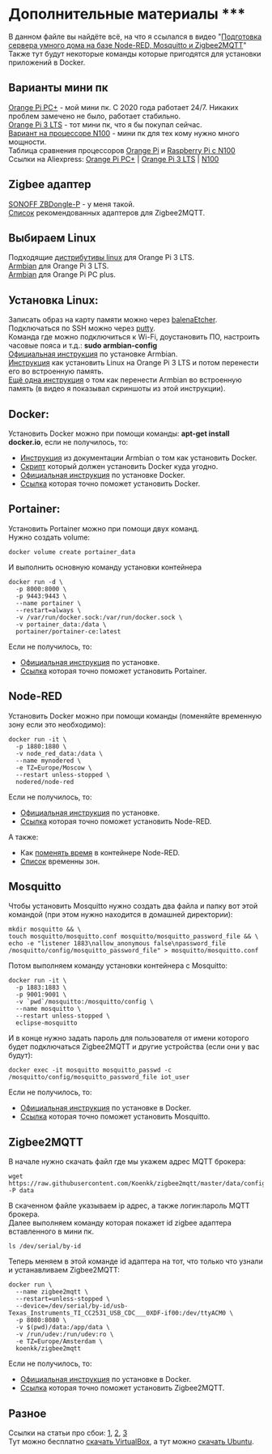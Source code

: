 # Дополнительные материалы ***

В данном файле вы найдёте всё, на что я ссылался в видео "[Подготовка сервера умного дома на базе Node-RED, Mosquitto и Zigbee2MQTT](https://www.youtube.com/playlist?list=WL)"
Также тут будут некоторые команды которые пригодятся для установки приложений в Docker.

## Варианты мини пк

[Orange Pi PC+](http://www.orangepi.org/html/hardWare/computerAndMicrocontrollers/details/Orange-Pi-PC-Plus.html) - мой мини пк. С 2020 года работает 24/7. Никаких проблем замечено не было, работает стабильно.  
[Orange Pi 3 LTS](http://www.orangepi.org/html/hardWare/computerAndMicrocontrollers/details/orange-pi-3-LTS.html) - тот мини пк, что я бы покупал сейчас.  
[Вариант на процессоре N100](https://fas.st/DOr-H) - мини пк для тех кому нужно много мощности.  
Таблица сравнения процессоров [Orange Pi](https://www.cpubenchmark.net/compare/4197vs4128vs5273vs4906/ARM-Cortex-A7-4-Core-1200-MHz-vs-ARM-Cortex-A53-4-Core-1800-MHz-vs-Rockchip-RK3399-Board-(Android)-vs-Rockchip-RK3588) и [Raspberry Pi с N100](https://www.cpubenchmark.net/compare/4143vs4078vs5743vs5157/ARM-Cortex-A53-4-Core-1400-MHz-vs-ARM-Cortex-A72-4-Core-1800-MHz-vs-ARM-Cortex-A76-4-Core-2400-MHz-vs-Intel-N100)  
Ссылки на Aliexpress: [Orange Pi PC+](https://fas.st/z_2-k) | [Orange Pi 3 LTS](https://fas.st/aZPTx) | [N100](https://fas.st/DOr-H)

## Zigbee адаптер

[SONOFF ZBDongle-P](https://fas.st/bS0gQg) - у меня такой.  
[Список](https://www.zigbee2mqtt.io/guide/adapters/) рекомендованных адаптеров для Zigbee2MQTT.

## Выбираем Linux

Подходящие [дистрибутивы linux](http://www.orangepi.org/html/hardWare/computerAndMicrocontrollers/service-and-support/Orange-pi-3-LTS.html) для Orange Pi 3 LTS.  
[Armbian](https://www.armbian.com/orangepi3-lts/) для Orange Pi 3 LTS.  
[Armbian](https://www.armbian.com/orange-pi-pc-plus/) для Orange Pi PC plus.

## Установка Linux:

Записать образ на карту памяти можно через [balenaEtcher](https://etcher.balena.io/).  
Подключаться по SSH можно через [putty](https://www.chiark.greenend.org.uk/~sgtatham/putty/latest.html).  
Команда где можно подключиться к Wi-Fi, доустановить ПО, настроить часовые пояса и т.д.: **sudo armbian-config**  
[Официальная инструкция](https://docs.armbian.com/User-Guide_Getting-Started/) по установке Armbian.  
[Инструкция](https://jumptuck.com/blog/2023-02-13-install-linux-orange-pi-3-lts-emmc/) как установить Linux на Orange Pi 3 LTS и потом перенести его во встроенную память.  
[Ещё одна инструкция](https://wiki.kobol.io/helios64/install/transfer/) о том как перенести Armbian во встроенную память (в видео я показывал скриншоты из этой инструкции).

## Docker:

Установить Docker можно при помощи команды: **apt-get install docker.io**, если не получилось, то:

 - [Инструкция](https://docs.armbian.com/User-Guide_Advanced-Features/#how-to-run-docker) из документации Armbian о том как установить Docker.
 - [Скрипт](https://github.com/docker/docker-install) который должен установить Docker куда угодно.
 - [Официальная инструкция](https://docs.docker.com/engine/install/) по установке Docker. 
 - [Ссылка](https://www.google.com/search?q=%D0%BA%D0%B0%D0%BA%20%D1%83%D1%81%D1%82%D0%B0%D0%BD%D0%BE%D0%B2%D0%B8%D1%82%D1%8C%20docker) которая точно поможет установить Docker.

## Portainer:

Установить Portainer можно при помощи двух команд.  
Нужно создать volume:

    docker volume create portainer_data

И выполнить основную команду установки контейнера

    docker run -d \
      -p 8000:8000 \
      -p 9443:9443 \
      --name portainer \
      --restart=always \
      -v /var/run/docker.sock:/var/run/docker.sock \
      -v portainer_data:/data \
      portainer/portainer-ce:latest

Если не получилось, то:

 - [Официальная инструкция](https://docs.portainer.io/start/install-ce/server/docker/linux) по установке.
 - [Ссылка](https://www.google.com/search?q=%D0%BA%D0%B0%D0%BA%20%D1%83%D1%81%D1%82%D0%B0%D0%BD%D0%BE%D0%B2%D0%B8%D1%82%D1%8C%20Portainer) которая точно поможет установить Portainer.

## Node-RED

Установить Docker можно при помощи команды (поменяйте временную зону если это необходимо):

    docker run -it \
      -p 1880:1880 \
      -v node_red_data:/data \
      --name mynodered \
      -e TZ=Europe/Moscow \
      --restart unless-stopped \
      nodered/node-red

Если не получилось, то:

 - [Официальная инструкция](https://nodered.org/docs/getting-started/docker) по установке.
 - [Ссылка](https://www.google.com/search?q=%D0%BA%D0%B0%D0%BA%20%D1%83%D1%81%D1%82%D0%B0%D0%BD%D0%BE%D0%B2%D0%B8%D1%82%D1%8C%20node-red%20%D0%B2%20docker) которая точно поможет установить Node-RED.

А также:

 - Как [поменять время](https://wiki.alpinelinux.org/wiki/Setting_the_timezone) в контейнере Node-RED.
 - [Список](https://en.wikipedia.org/wiki/List_of_tz_database_time_zones) временны зон.

## Mosquitto

Чтобы установить Mosquitto нужно создать два файла и папку вот этой командой (при этом нужно находится в домашней директории):

    mkdir mosquitto && \
    touch mosquitto/mosquitto.conf mosquitto/mosquitto_password_file && \
    echo -e "listener 1883\nallow_anonymous false\npassword_file /mosquitto/config/mosquitto_password_file" > mosquitto/mosquitto.conf

Потом выполняем команду установки контейнера с Mosquitto:

    docker run -it \
      -p 1883:1883 \
      -p 9001:9001 \
      -v `pwd`/mosquitto:/mosquitto/config \
      --name mosquitto \
      --restart unless-stopped \
      eclipse-mosquitto

И в конце нужно задать пароль для пользователя от имени которого будет подключаться Zigbee2MQTT и другие устройства (если они у вас будут):

    docker exec -it mosquitto mosquitto_passwd -c /mosquitto/config/mosquitto_password_file iot_user

Если не получилось, то:

 - [Официальная инструкция](https://hub.docker.com/_/eclipse-mosquitto) по установке в Docker.
 - [Ссылка](https://www.google.com/search?q=%D0%BA%D0%B0%D0%BA%20%D1%83%D1%81%D1%82%D0%B0%D0%BD%D0%BE%D0%B2%D0%B8%D1%82%D1%8C%20Mosquitto%20%D0%B2%20docker) которая точно поможет установить Mosquitto.

## Zigbee2MQTT

В начале нужно скачать файл где мы укажем адрес MQTT брокера:

    wget https://raw.githubusercontent.com/Koenkk/zigbee2mqtt/master/data/configuration.yaml -P data

В скаченном файле указываем ip адрес, а также логин:пароль MQTT брокера.  
Далее выполняем команду которая покажет id zigbee адаптера вставленного в мини пк.

    ls /dev/serial/by-id

Теперь меняем в этой команде id адаптера на тот, что только что узнали и устанавливаем Zigbee2MQTT:

```
docker run \
  --name zigbee2mqtt \
  --restart=unless-stopped \
  --device=/dev/serial/by-id/usb-Texas_Instruments_TI_CC2531_USB_CDC___0XDF-if00:/dev/ttyACM0 \
  -p 8080:8080 \
  -v $(pwd)/data:/app/data \
  -v /run/udev:/run/udev:ro \
  -e TZ=Europe/Amsterdam \
  koenkk/zigbee2mqtt
```
Если не получилось, то:

 - [Официальная инструкция](https://www.zigbee2mqtt.io/guide/installation/02_docker.html) по установке в Docker.
 - [Ссылка](https://www.google.com/search?q=%D0%BA%D0%B0%D0%BA%20%D1%83%D1%81%D1%82%D0%B0%D0%BD%D0%BE%D0%B2%D0%B8%D1%82%D1%8C%20Zigbee2MQTT%20%D0%B2%20docker) которая точно поможет установить Zigbee2MQTT.

## Разное

Ссылки на статьи про сбои: [1](https://nsn.fm/society/yandeks-vosstanovil-rabotu-gadzhetov-umnogo-doma-posle-sboya), [2](https://3dnews.ru/1097364/uyandeksa-proizoshyolmasshtabniy-sboy-v-prilogeniiumniy-dom-ne-rabotayut-kolonki-salisoy-i-drugie-gadgeti), [3](https://ria.ru/20230904/sboy-1894192706.html)  
Тут можно бесплатно [скачать VirtualBox](https://www.virtualbox.org/wiki/Downloads), а тут можно [скачать Ubuntu](https://ubuntu.com/download/server).
